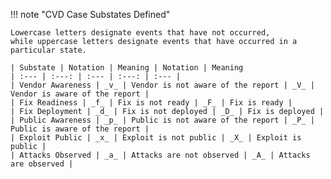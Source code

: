 !!! note "CVD Case Substates Defined"

    Lowercase letters designate events that have not occurred,
    while uppercase letters designate events that have occurred in a particular state.

    | Substate | Notation | Meaning | Notation | Meaning
    | :--- | :---: | :--- | :---: | :--- |
    | Vendor Awareness | _v_ | Vendor is not aware of the report | _V_ | Vendor is aware of the report |
    | Fix Readiness | _f_ | Fix is not ready | _F_ | Fix is ready |
    | Fix Deployment | _d_ | Fix is not deployed | _D_ | Fix is deployed |
    | Public Awareness | _p_ | Public is not aware of the report | _P_ | Public is aware of the report |
    | Exploit Public | _x_ | Exploit is not public | _X_ | Exploit is public |
    | Attacks Observed | _a_ | Attacks are not observed | _A_ | Attacks are observed |
